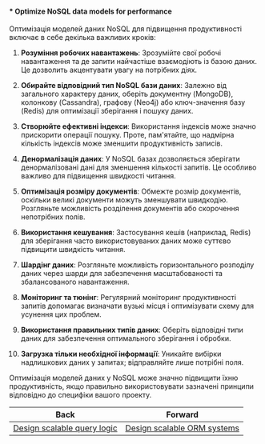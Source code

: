 #### * Optimize NoSQL data models for performance

Оптимізація моделей даних NoSQL для підвищення продуктивності включає в себе декілька важливих кроків:

1. **Розуміння робочих навантажень**: Зрозумійте свої робочі навантаження та де запити найчастіше взаємодіють із базою даних. Це дозволить акцентувати увагу на потрібних діях.

2. **Обирайте відповідний тип NoSQL бази даних**: Залежно від загального характеру даних, оберіть документну (MongoDB), колонкову (Cassandra), графову (Neo4j) або ключ-значення базу (Redis) для оптимізації зберігання і пошуку даних.

3. **Створюйте ефективні індекси**: Використання індексів може значно прискорити операції пошуку. Проте, пам'ятайте, що надмірна кількість індексів може зменшити продуктивність записів.

4. **Денормалізація даних**: У NoSQL базах дозволяється зберігати денормалізовані дані для зменшення кількості запитів. Це особливо важливо для підвищення швидкості читання.

5. **Оптимізація розміру документів**: Обмежте розмір документів, оскільки великі документи можуть зменшувати швидкодію. Розгляньте можливість розділення документів або скорочення непотрібних полів.

6. **Використання кешування**: Застосування кешів (наприклад, Redis) для зберігання часто використовуваних даних може суттєво підвищити швидкість читання.

7. **Шардінг даних**: Розгляньте можливість горизонтального розподілу даних через шарди для забезпечення масштабованості та збалансованого навантаження.

8. **Моніторинг та тюнінг**: Регулярний моніторинг продуктивності запитів допомагає визначати вузькі місця і оптимізувати схему для усунення цих проблем.

9. **Використання правильних типів даних**: Оберіть відповідні типи даних для забезпечення оптимального зберігання і обробки.

10. **Загрузка тільки необхідної інформації**: Уникайте вибірки надлишкових даних у запитах; відправляйте лише потрібні поля.

Оптимізація моделей даних у NoSQL може значно підвищити їхню продуктивність, якщо правильно використовувати зазначені принципи відповідно до специфіки вашого проекту.

| Back | Forward |
|---|---|
| [Design scalable query logic](/ua/senior/database/design-scalable-query-logic.md)  | [Design scalable ORM systems](/ua/senior/database/design-scalable-orm-systems.md) |